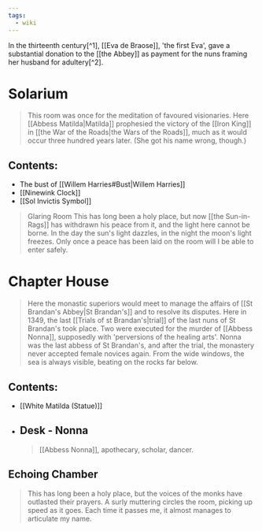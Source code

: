 ```yaml
---
tags:
  - wiki
---
```

In the thirteenth century[^1], [[Eva de Braose]], 'the first Eva', gave a substantial donation to the [[the Abbey]] as payment for the nuns framing her husband for adultery[^2].
# Solarium
> This room was once for the meditation of favoured visionaries. Here [[Abbess Matilda|Matilda]] prophesied the victory of the [[Iron King]] in [[the War of the Roads|the Wars of the Roads]], much as it would occur three hundred years later. (She got his name wrong, though.)
## Contents:
- The bust of [[Willem Harries#Bust|Willem Harries]]
- [[Ninewink Clock]]
- [[Sol Invictis Symbol]]

>  Glaring Room
>  This has long been a holy place, but now [[the Sun-in-Rags]] has withdrawn his peace from it, and the light here cannot be borne. In the day the sun's light dazzles, in the night the moon's light freezes. Only once a peace has been laid on the room will I be able to enter safely.
# Chapter House
> Here the monastic superiors would meet to manage the affairs of [[St Brandan's Abbey|St Brandan's]] and to resolve its disputes. Here in 1349, the last [[Trials of st Brandan's|trial]] of the last nuns of St Brandan's took place. Two were executed for the murder of [[Abbess Nonna]], supposedly with 'perversions of the healing arts'. Nonna was the last abbess of St Brandan's, and after the trial, the monastery never accepted female novices again. From the wide windows, the sea is always visible, beating on the rocks far below.
## Contents:
- [[White Matilda (Statue)]]
- ## Desk - Nonna
  > [[Abbess Nonna]], apothecary, scholar, dancer.
## Echoing Chamber
>This has long been a holy place, but the voices of the monks have outlasted their prayers. A surly muttering circles the room, picking up speed as it goes. Each time it passes me, it almost manages to articulate my name.

